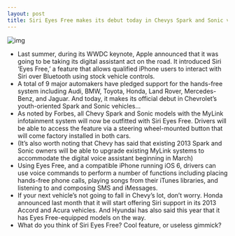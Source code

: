 ```yaml
---
layout: post
title: Siri Eyes Free makes its debut today in Chevys Spark and Sonic vehicles
---
```

![img](http://media.idownloadblog.com/wp-content/uploads/2012/11/eyes-free.jpg)
* Last summer, during its WWDC keynote, Apple announced that it was going to be taking its digital assistant act on the road. It introduced Siri ‘Eyes Free,’ a feature that allows qualified iPhone users to interact with Siri over Bluetooth using stock vehicle controls.
* A total of 9 major automakers have pledged support for the hands-free system including Audi, BMW, Toyota, Honda, Land Rover, Mercedes-Benz, and Jaguar. And today, it makes its official debut in Chevrolet’s youth-oriented Spark and Sonic vehicles…
* As noted by Forbes, all Chevy Spark and Sonic models with the MyLink infotainment system will now be outfitted with Siri Eyes Free. Drivers will be able to access the feature via a steering wheel-mounted button that will come factory installed in both cars.
* (It’s also worth noting that Chevy has said that existing 2013 Spark and Sonic owners will be able to upgrade existing MyLink systems to accommodate the digital voice assistant beginning in March)
* Using Eyes Free, and a compatible iPhone running iOS 6, drivers can use voice commands to perform a number of functions including placing hands-free phone calls, playing songs from their iTunes libraries, and listening to and composing SMS and iMessages.
* If your next vehicle’s not going to fall in Chevy’s lot, don’t worry. Honda announced last month that it will start offering Siri support in its 2013 Accord and Acura vehicles. And Hyundai has also said this year that it has Eyes Free-equipped models on the way.
* What do you think of Siri Eyes Free? Cool feature, or useless gimmick?

